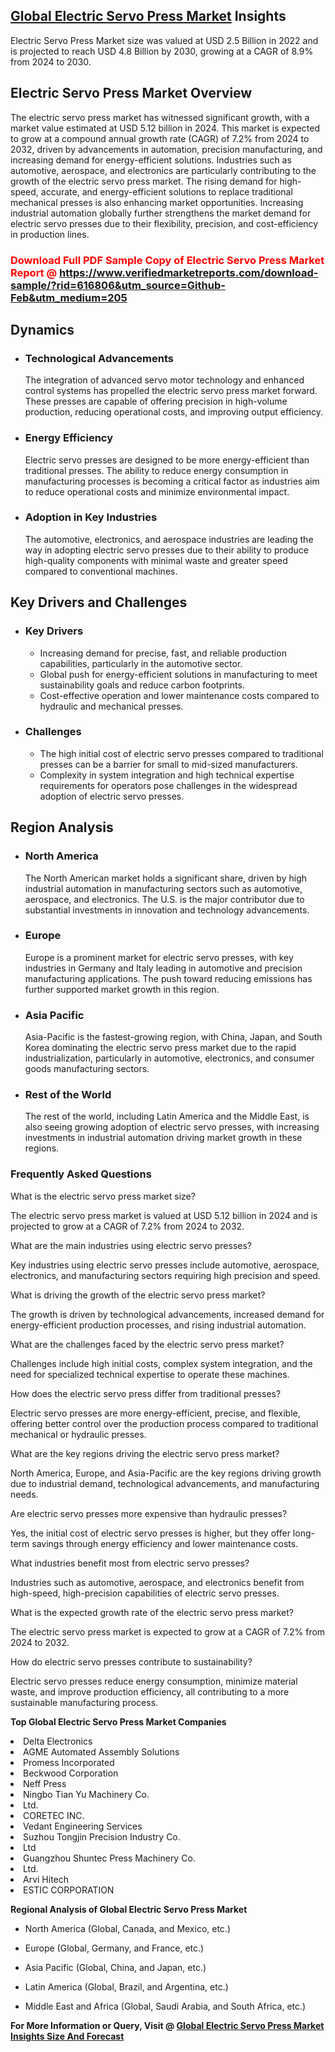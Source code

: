 <h2><a href="https://www.verifiedmarketreports.com/download-sample/?rid=616806&amp;utm_source=Github&amp;utm_medium=205" target="_blank">Global Electric Servo Press Market</a> Insights</h2><p>Electric Servo Press Market size was valued at USD 2.5 Billion in 2022 and is projected to reach USD 4.8 Billion by 2030, growing at a CAGR of 8.9% from 2024 to 2030.</p><p><h2>Electric Servo Press Market Overview</h2> <p>The electric servo press market has witnessed significant growth, with a market value estimated at USD 5.12 billion in 2024. This market is expected to grow at a compound annual growth rate (CAGR) of 7.2% from 2024 to 2032, driven by advancements in automation, precision manufacturing, and increasing demand for energy-efficient solutions. Industries such as automotive, aerospace, and electronics are particularly contributing to the growth of the electric servo press market. The rising demand for high-speed, accurate, and energy-efficient solutions to replace traditional mechanical presses is also enhancing market opportunities. Increasing industrial automation globally further strengthens the market demand for electric servo presses due to their flexibility, precision, and cost-efficiency in production lines. <h3><p><span class=""><span style="color: #ff0000;"><strong>Download Full PDF Sample Copy of Electric Servo Press Market Report</strong> @ </span><a href="https://www.verifiedmarketreports.com/download-sample/?rid=616806&amp;utm_source=Github-Feb&amp;utm_medium=205" target="_blank">https://www.verifiedmarketreports.com/download-sample/?rid=616806&amp;utm_source=Github-Feb&amp;utm_medium=205</a></span></p></h3> <h2>Dynamics</h2> <ul> <li><h3>Technological Advancements</h3> The integration of advanced servo motor technology and enhanced control systems has propelled the electric servo press market forward. These presses are capable of offering precision in high-volume production, reducing operational costs, and improving output efficiency.</li> <li><h3>Energy Efficiency</h3> Electric servo presses are designed to be more energy-efficient than traditional presses. The ability to reduce energy consumption in manufacturing processes is becoming a critical factor as industries aim to reduce operational costs and minimize environmental impact.</li> <li><h3>Adoption in Key Industries</h3> The automotive, electronics, and aerospace industries are leading the way in adopting electric servo presses due to their ability to produce high-quality components with minimal waste and greater speed compared to conventional machines.</li> </ul> <h2>Key Drivers and Challenges</h2> <ul> <li><h3>Key Drivers</h3> <ul> <li>Increasing demand for precise, fast, and reliable production capabilities, particularly in the automotive sector.</li> <li>Global push for energy-efficient solutions in manufacturing to meet sustainability goals and reduce carbon footprints.</li> <li>Cost-effective operation and lower maintenance costs compared to hydraulic and mechanical presses.</li> </ul> </li> <li><h3>Challenges</h3> <ul> <li>The high initial cost of electric servo presses compared to traditional presses can be a barrier for small to mid-sized manufacturers.</li> <li>Complexity in system integration and high technical expertise requirements for operators pose challenges in the widespread adoption of electric servo presses.</li> </ul> </li> </ul> <h2>Region Analysis</h2> <ul> <li><h3>North America</h3> The North American market holds a significant share, driven by high industrial automation in manufacturing sectors such as automotive, aerospace, and electronics. The U.S. is the major contributor due to substantial investments in innovation and technology advancements.</li> <li><h3>Europe</h3> Europe is a prominent market for electric servo presses, with key industries in Germany and Italy leading in automotive and precision manufacturing applications. The push toward reducing emissions has further supported market growth in this region.</li> <li><h3>Asia Pacific</h3> Asia-Pacific is the fastest-growing region, with China, Japan, and South Korea dominating the electric servo press market due to the rapid industrialization, particularly in automotive, electronics, and consumer goods manufacturing sectors.</li> <li><h3>Rest of the World</h3> The rest of the world, including Latin America and the Middle East, is also seeing growing adoption of electric servo presses, with increasing investments in industrial automation driving market growth in these regions.</li> </ul> <h3>Frequently Asked Questions</h3> <p>What is the electric servo press market size?</p> <p>The electric servo press market is valued at USD 5.12 billion in 2024 and is projected to grow at a CAGR of 7.2% from 2024 to 2032.</p> <p>What are the main industries using electric servo presses?</p> <p>Key industries using electric servo presses include automotive, aerospace, electronics, and manufacturing sectors requiring high precision and speed.</p> <p>What is driving the growth of the electric servo press market?</p> <p>The growth is driven by technological advancements, increased demand for energy-efficient production processes, and rising industrial automation.</p> <p>What are the challenges faced by the electric servo press market?</p> <p>Challenges include high initial costs, complex system integration, and the need for specialized technical expertise to operate these machines.</p> <p>How does the electric servo press differ from traditional presses?</p> <p>Electric servo presses are more energy-efficient, precise, and flexible, offering better control over the production process compared to traditional mechanical or hydraulic presses.</p> <p>What are the key regions driving the electric servo press market?</p> <p>North America, Europe, and Asia-Pacific are the key regions driving growth due to industrial demand, technological advancements, and manufacturing needs.</p> <p>Are electric servo presses more expensive than hydraulic presses?</p> <p>Yes, the initial cost of electric servo presses is higher, but they offer long-term savings through energy efficiency and lower maintenance costs.</p> <p>What industries benefit most from electric servo presses?</p> <p>Industries such as automotive, aerospace, and electronics benefit from high-speed, high-precision capabilities of electric servo presses.</p> <p>What is the expected growth rate of the electric servo press market?</p> <p>The electric servo press market is expected to grow at a CAGR of 7.2% from 2024 to 2032.</p> <p>How do electric servo presses contribute to sustainability?</p> <p>Electric servo presses reduce energy consumption, minimize material waste, and improve production efficiency, all contributing to a more sustainable manufacturing process.</p> </p><p><strong>Top Global Electric Servo Press Market Companies</strong></p><div data-test-id=""><p><li>Delta Electronics</li><li> AGME Automated Assembly Solutions</li><li> Promess Incorporated</li><li> Beckwood Corporation</li><li> Neff Press</li><li> Ningbo Tian Yu Machinery Co.</li><li> Ltd.</li><li> CORETEC INC.</li><li> Vedant Engineering Services</li><li> Suzhou Tongjin Precision Industry Co.</li><li> Ltd</li><li> Guangzhou Shuntec Press Machinery Co.</li><li> Ltd.</li><li> Arvi Hitech</li><li> ESTIC CORPORATION</li></p><div><strong>Regional Analysis of&nbsp;Global Electric Servo Press Market</strong></div><ul><li dir="ltr"><p dir="ltr">North America&nbsp;(Global, Canada, and Mexico, etc.)</p></li><li dir="ltr"><p dir="ltr">Europe (Global, Germany, and France, etc.)</p></li><li dir="ltr"><p dir="ltr">Asia Pacific&nbsp;(Global, China, and Japan, etc.)</p></li><li dir="ltr"><p dir="ltr">Latin America&nbsp;(Global, Brazil, and Argentina, etc.)</p></li><li dir="ltr">Middle East and Africa&nbsp;(Global, Saudi Arabia, and South Africa, etc.)</li></ul><p><strong>For More Information or Query, Visit @&nbsp;</strong><strong><a href="https://www.verifiedmarketreports.com/product/electric-servo-press-market/?utm_source=Github&amp;utm_medium=205" target="_blank">Global Electric Servo Press Market Insights Size And Forecast</a></strong></p></div>
